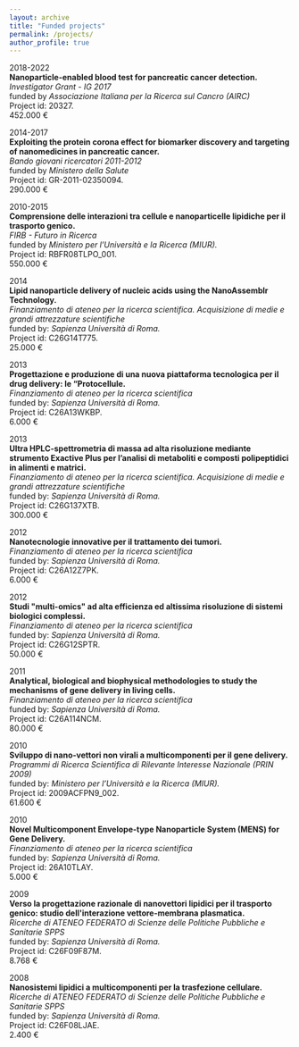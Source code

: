 ```yaml
---
layout: archive
title: "Funded projects"
permalink: /projects/
author_profile: true
---
```


2018-2022 <br>
**Nanoparticle-enabled blood test for pancreatic cancer detection.**<br>
<em>Investigator Grant - IG 2017</em><br> funded by
<em>Associazione Italiana per la Ricerca sul Cancro (AIRC)</em><br>
Project id: 20327.	<br>
452.000 € <br>

2014-2017 <br>
**Exploiting the protein corona effect for biomarker discovery and targeting of nanomedicines in pancreatic cancer.**<br>
<em>Bando giovani ricercatori 2011-2012</em><br> funded by
<em>Ministero della Salute</em><br>
Project id: GR-2011-02350094.<br>
290.000 € <br>

2010-2015<br>
**Comprensione delle interazioni tra cellule e nanoparticelle lipidiche per il trasporto genico.**<br>
<em>FIRB - Futuro in Ricerca</em><br> funded by
<em>Ministero per l’Università e la Ricerca (MIUR).</em><br>
Project id: RBFR08TLPO_001.<br>
550.000 € <br>

2014 <br>
**Lipid nanoparticle delivery of nucleic acids using the NanoAssemblr Technology.**<br>
<em>Finanziamento di ateneo per la ricerca scientifica. Acquisizione di medie e grandi attrezzature scientifiche</em><br>
funded by: <em>Sapienza Università di Roma.</em><br>
Project id: C26G14T775.<br>
25.000 € <br>

2013 <br>
**Progettazione e produzione di una nuova piattaforma tecnologica per il drug delivery: le “Protocellule.**<br>
<em>Finanziamento di ateneo per la ricerca scientifica</em><br>
funded by: <em>Sapienza Università di Roma.</em><br>
Project id: C26A13WKBP.<br>
6.000	€ <br>

2013 <br>
**Ultra HPLC-spettrometria di massa ad alta risoluzione mediante strumento Exactive Plus per l’analisi di metaboliti e composti polipeptidici in alimenti e matrici.**<br>
<em>Finanziamento di ateneo per la ricerca scientifica. Acquisizione di medie e grandi attrezzature scientifiche</em><br>
funded by: <em>Sapienza Università di Roma.</em><br>
Project id: C26G137XTB. <br>
300.000	€ <br>

2012 <br>
**Nanotecnologie innovative per il trattamento dei tumori.** <br>
<em>Finanziamento di ateneo per la ricerca scientifica</em> <br>
funded by: <em>Sapienza Università di Roma.</em><br>
Project id: C26A12Z7PK.<br>
6.000	€ <br>

2012 <br>
**Studi "multi-omics" ad alta efficienza ed altissima risoluzione di sistemi biologici complessi.**<br>
<em>Finanziamento di ateneo per la ricerca scientifica</em><br>
funded by: <em>Sapienza Università di Roma.</em><br>
Project id: C26G12SPTR.	<br>
50.000	€ <br>

2011 <br>
**Analytical, biological and biophysical methodologies to study the mechanisms of gene delivery in living cells.**<br>
<em>Finanziamento di ateneo per la ricerca scientifica</em> <br>
funded by: <em>Sapienza Università di Roma.</em><br>
Project id: C26A114NCM.	<br>
80.000	€ <br>

2010	<br>
**Sviluppo di nano-vettori non virali a multicomponenti per il gene delivery.**<br>
<em>Programmi di Ricerca Scientifica di Rilevante Interesse Nazionale (PRIN 2009)</em><br>
funded by: <em>Ministero per l’Università e la Ricerca (MIUR).</em><br>
Project id: 2009ACFPN9_002.<br>
61.600	€ <br>

2010	<br>
**Novel Multicomponent Envelope-type Nanoparticle System (MENS) for Gene Delivery.**<br>
<em>Finanziamento di ateneo per la ricerca scientifica</em><br>
funded by: <em>Sapienza Università di Roma.</em><br>
Project id: 26A10TLAY.<br>
5.000	€ <br>

2009	<br>
**Verso la progettazione razionale di nanovettori lipidici per il trasporto genico: studio dell'interazione vettore-membrana plasmatica.**<br>
<em>Ricerche di ATENEO FEDERATO di Scienze delle Politiche Pubbliche e Sanitarie SPPS</em><br>
funded by: <em>Sapienza Università di Roma.</em><br>
Project id: C26F09F87M.<br>	
8.768	€ <br>

2008	<br>
**Nanosistemi lipidici a multicomponenti per la trasfezione cellulare.**<br>
<em>Ricerche di ATENEO FEDERATO di Scienze delle Politiche Pubbliche e Sanitarie SPPS</em><br>
funded by: <em>Sapienza Università di Roma.</em><br>
Project id: C26F08LJAE.<br>	
2.400	€ <br>

